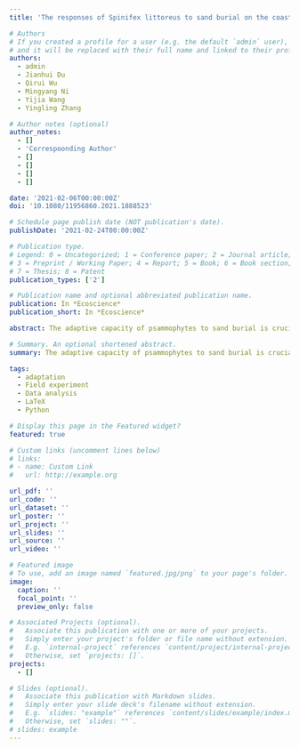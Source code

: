 ```yaml
---
title: 'The responses of Spinifex littoreus to sand burial on the coastal area of Pingtan Island, Fujian Province, South China'

# Authors
# If you created a profile for a user (e.g. the default `admin` user), write the username (folder name) here
# and it will be replaced with their full name and linked to their profile.
authors:
  - admin
  - Jianhui Du
  - Qirui Wu
  - Mingyang Ni
  - Yijia Wang
  - Yingling Zhang

# Author notes (optional)
author_notes:
  - []
  - 'Correspoonding Author'
  - []
  - []
  - []
  - []

date: '2021-02-06T00:00:00Z'
doi: '10.1080/11956860.2021.1888523'

# Schedule page publish date (NOT publication's date).
publishDate: '2021-02-24T00:00:00Z'

# Publication type.
# Legend: 0 = Uncategorized; 1 = Conference paper; 2 = Journal article;
# 3 = Preprint / Working Paper; 4 = Report; 5 = Book; 6 = Book section;
# 7 = Thesis; 8 = Patent
publication_types: ['2']

# Publication name and optional abbreviated publication name.
publication: In *Ecoscience*
publication_short: In *Ecoscience*

abstract: The adaptive capacity of psammophytes to sand burial is crucial for the ecological restoration of coastal dune systems. The responses of Spinifex littoreus to different sand burial depths and levels were examined on the coast of Pingtan Island, Fujian Province, South China. The results indicated that, compared with the control group (CG), sand burial on the S. littoreus stolons had no significant impact on the vertical growth of its conjoint ramets. However, the horizontal growth of S. littoreus stolons was stimulated and significantly increased in half-intense (HI) and complete-intense (CI) sand burial treatments by 24.56% and 40.79%, respectively. Throughout the experiment, about 96% of adventitious roots were observed on the base section of stolons, while no roots in the control group (CG). After 20-day artificial sand burial treatments, the dry weight ratio between stem and leaf of S. littoreus was decreased in all three sections of stolons, especially for the top sections. Overall, S. littoreus can adapt to the complete and intense sand burial in growing season by rapid growth of stolons, abundant production of adventitious roots on the stolon base, and more germination of leaves on the stolon top

# Summary. An optional shortened abstract.
summary: The adaptive capacity of psammophytes to sand burial is crucial for the ecological restoration of coastal dune systems. The responses of Spinifex littoreus to different sand burial depths and levels were examined on the coast of Pingtan Island, Fujian Province, South China.

tags:
  - adaptation
  - Field experiment
  - Data analysis
  - LaTeX
  - Python

# Display this page in the Featured widget?
featured: true

# Custom links (uncomment lines below)
# links:
# - name: Custom Link
#   url: http://example.org

url_pdf: ''
url_code: ''
url_dataset: ''
url_poster: ''
url_project: ''
url_slides: ''
url_source: ''
url_video: ''

# Featured image
# To use, add an image named `featured.jpg/png` to your page's folder.
image:
  caption: ''
  focal_point: ''
  preview_only: false

# Associated Projects (optional).
#   Associate this publication with one or more of your projects.
#   Simply enter your project's folder or file name without extension.
#   E.g. `internal-project` references `content/project/internal-project/index.md`.
#   Otherwise, set `projects: []`.
projects:
  - []

# Slides (optional).
#   Associate this publication with Markdown slides.
#   Simply enter your slide deck's filename without extension.
#   E.g. `slides: "example"` references `content/slides/example/index.md`.
#   Otherwise, set `slides: ""`.
# slides: example
---
```


<!-- {{% callout note %}}
Click the _Cite_ button above to demo the feature to enable visitors to import publication metadata into their reference management software.
{{% /callout %}}

{{% callout note %}}
Create your slides in Markdown - click the _Slides_ button to check out the example.
{{% /callout %}}

Supplementary notes can be added here, including [code, math, and images](https://wowchemy.com/docs/writing-markdown-latex/). -->
